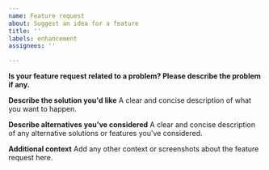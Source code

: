 ```yaml
---
name: Feature request
about: Suggest an idea for a feature
title: ''
labels: enhancement
assignees: ''

---
```


**Is your feature request related to a problem? Please describe the problem if any.**


**Describe the solution you'd like**
A clear and concise description of what you want to happen.

**Describe alternatives you've considered**
A clear and concise description of any alternative solutions or features you've considered.

**Additional context**
Add any other context or screenshots about the feature request here.

